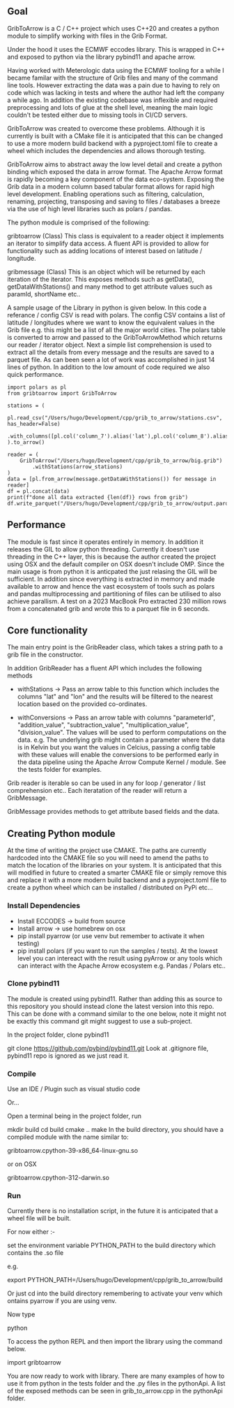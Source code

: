 ## Goal

GribToArrow is a C / C++ project which uses C++20 and creates a python module to simplify working with files in the Grib Format.

Under the hood it uses the ECMWF eccodes library. This is wrapped in C++ and exposed to python via the library pybind11 and apache arrow.

Having worked with Meterologic data using the ECMWF tooling for a while I became familar with the structure of Grib files and many of the 
command line tools. However extracting the data was a pain due to having to rely on code which was lacking in tests and where the author had 
left the company a while ago. In addition the existing codebase was inflexible and required preprocessing and lots of glue at the shell level, 
meaning the main logic couldn't be tested either due to missing tools in CI/CD servers. 

GribToArrow was created to overcome these problems. Although it is currently is built with a CMake file it is anticipated that this can be 
changed to use a more modern build backend with a pyproject.toml file to create a wheel which includes the dependencies and allows thorough testing.

GribToArrow aims to abstract away the low level detail and create a python binding which exposed the data in arrow format. The Apache Arrow 
format is rapidly becoming a key component of the data eco-system. Exposing the Grib data in a modern column based tabular format allows for rapid high level development. Enabling operations such as filtering, calculation, renaming, projecting, transposing and saving to files / databases 
a breeze via the use of high level libraries such as polars / pandas.


The python module is comprised of the following:

gribtoarrow (Class)
    This class is equivalent to a reader object it implements an iterator to simplify data access.
    A fluent API is provided to allow for functionality such as adding locations of interest based on latitude / longitude. 

gribmessage (Class)
    This is an object which will be returned by each iteration of the iterator.
    This exposes methods such as getData(), getDataWithStations() and many method to get attribute values such as paramId, shortName etc..


A sample usage of the Library in python is given below. In this code a referance / config CSV is read with polars.
The config CSV contains a list of latitude / longitudes where we want to know the equivalent values in the Grib file
e.g. this might be a list of all the major world cities.
The polars table is converted to arrow and passed to the GribToArrowMethod which returns our reader / iterator object.
Next a simple list comprehension is used to extract all the details from every message and the results are saved to a parquet file.
As can been seen a lot of work was accomplished in just 14 lines of python. In addition to the low amount of code required
we also quick performance.

    import polars as pl
    from gribtoarrow import GribToArrow

    stations = (
        pl.read_csv("/Users/hugo/Development/cpp/grib_to_arrow/stations.csv", has_header=False)
        .with_columns([pl.col('column_7').alias('lat'),pl.col('column_8').alias('lon')]
    ).to_arrow()

    reader = ( 
        GribToArrow("/Users/hugo/Development/cpp/grib_to_arrow/big.grib")
            .withStations(arrow_stations)
    )
    data = [pl.from_arrow(message.getDataWithStations()) for message in reader]
    df = pl.concat(data)
    print(f"done all data extracted {len(df)} rows from grib")
    df.write_parquet("/Users/hugo/Development/cpp/grib_to_arrow/output.parquet")

## Performance
The module is fast since it operates entirely in memory. In addition it releases the GIL to allow python threading. Currently it doesn't 
use threading in the C++ layer, this is because the author created the project using OSX and the default compiler on OSX doesn't include OMP. 
Since the main usage is from python it is anticpated the just relasing the GIL will be sufficient.
In addition since everything is extracted in memory and made available to arrow and hence the vast ecosystem of tools such as polars and 
pandas multiprocessing and partitioning of files can be utilised to also achieve parallism.
A test on a 2023 MacBook Pro extracted 230 million rows from a concatenated grib and wrote this to a parquet file in 6 seconds.

## Core functionality

The main entry point is the GribReader class, which takes a string path to a grib file in the constructor.

In addition GribReader has a fluent API which includes the following methods

- withStations -> Pass an arrow table to this function which includes the columns "lat" and "lon" and the results will be filtered to the nearest location based on the provided co-ordinates.

- withConversions -> Pass an arrow table with columns "parameterId", "addition_value", "subtraction_value", "multiplication_value", "division_value".
The values will be used to perform computations on the data. e.g. The underlying grib might contain a parameter where the data is in Kelvin but you want the values in Celcius, passing a config table with these values will enable the conversions to be performed early in the data pipeline using the Apache Arrow Compute Kernel / module. See the tests folder for examples.

Grib reader is iterable so can be used in any for loop / generator / list comprehension etc..
Each iteratation of the reader will return a GribMessage. 

GribMessage provides methods to get attribute based fields and the data.

## Creating Python module

At the time of writing the project use CMAKE. The paths are currently hardcoded into the CMAKE file so you will need to amend the paths
to match the location of the libraries on your system.
It is anticipated that this will modified in future to created a smarter CMAKE file or simply remove this and replace it with a more modern
build backend and a pyproject.toml file to create a python wheel which can be installed / distributed on PyPi etc...

### Install Dependencies

- Install ECCODES -> build from source
- Install arrow -> use homebrew on osx
- pip install pyarrow (or use venv but remember to activate it when testing)
- pip install polars (if you want to run the samples / tests). At the lowest level you can intereact with the result using pyArrow or any tools which can interact with the Apache Arrow ecosystem e.g. Pandas / Polars etc..

### Clone pybind11

The module is created using pybind11. Rather than adding this as source to this repository you should instead clone the latest version into this 
repo. This can be done with a command similar to the one below, note it might not be exactly this command git might suggest to use a sub-project.

In the project folder, clone pybind11

git clone https://github.com/pybind/pybind11.git
Look at .gitignore file, pybind11 repo is ignored as we just read it.

### Compile

Use an IDE / Plugin such as visual studio code 

Or...

Open a terminal being in the project folder, run

mkdir build
cd build
cmake ..
make 
In the build directory, you should have a compiled module with the name similar to:

gribtoarrow.cpython-39-x86_64-linux-gnu.so

or on OSX

gribtoarrow.cpython-312-darwin.so

### Run

Currently there is no installation script, in the future it is anticipated that a wheel file will be built. 

For now either :-

set the environment variable PYTHON_PATH to the build directory which contains the .so file

e.g.

export PYTHON_PATH=/Users/hugo/Development/cpp/grib_to_arrow/build

Or just cd into the build directory remembering to activate your venv which ontains pyarrow if you are using venv.

Now type

python

To access the python REPL and then import the library using the command below.

import gribtoarrow 

You are now ready to work with library. There are many examples of how to use it from python in the tests folder
and the .py files in the pythonApi. A list of the exposed methods can be seen in grib_to_arrow.cpp in the pythonApi
folder.






